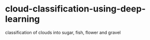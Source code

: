 # cloud-classification-using-deep-learning
classification of clouds into sugar, fish, flower and gravel
